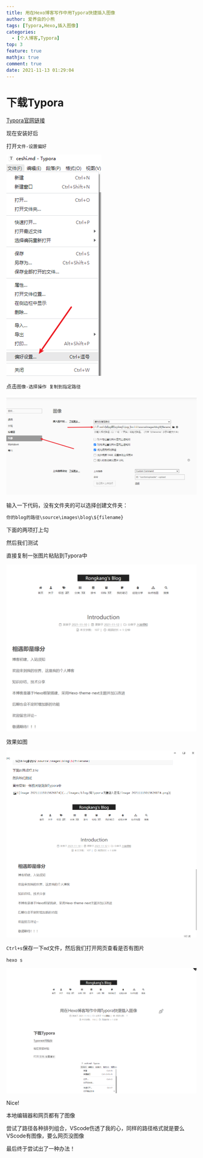 ```yaml
---
title: 用在Hexo博客写作中用Typora快捷插入图像
author: 爱养虫的小熊
tags: [Typora,Hexo,插入图像]
categories:
  - [个人博客,Typora]
top: 3
feature: true
mathjx: true
comment: true
date: 2021-11-13 01:29:04
---
```






# 下载Typora

[Typora官网链接](https://www.typora.io/)

现在安装好后

打开`文件-设置偏好`

<!--more-->

<img src="../../images/blog/用Typora快捷插入图像/image-20211113012957221.png" alt="image-20211113012957221"  />

点击`图像-选择操作 复制到指定路径`

![image-20211113013313305](../../images/blog/用Typora快捷插入图像/image-20211113013313305.png)



输入一下代码，没有文件夹的可以选择创建文件夹：

```python
你的blog的路径\source\images\blog\${filename}
```

下面的两项打上勾

然后我们测试

直接复制一张图片粘贴到Typora中

![image-20211113013626874](../../images/blog/用Typora快捷插入图像/image-20211113013626874.png)

效果如图

![image-20211113013709011](../../images/blog/用Typora快捷插入图像/image-20211113013709011.png)

`Ctrl+s`保存一下`md`文件，然后我们打开网页查看是否有图片

```git
hexo s
```

![image-20211113014052910](../../images/blog/用Typora快捷插入图像/image-20211113014052910.png)

Nice!

本地编辑器和网页都有了图像

尝试了路径各种排列组合，VScode伤透了我的心，同样的路径格式就是要么VScode有图像，要么网页没图像

最后终于尝试出了一种办法！

